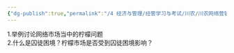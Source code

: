 ```yaml
---
{"dg-publish":true,"permalink":"/4 经济与管理/经管学习与考试/川农/川农网络营销/20200922/","title":"20200922"}
---
```



1.举例讨论网络市场当中的柠檬问题  
2.什么是囚徒困境？柠檬市场是否受到囚徒困境影响？